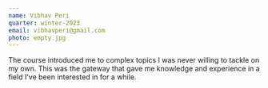```yaml
---
name: Vibhav Peri
quarter: winter-2023
email: vibhavperi@gmail.com
photo: empty.jpg
---
```

The course introduced me to complex topics I was never willing to tackle on my own. This was the gateway that gave me knowledge and experience in a field I've been interested in for a while.